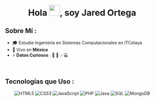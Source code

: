 
<h1 align="center">Hola <img src="https://media.giphy.com/media/hvRJCLFzcasrR4ia7z/giphy.gif" width="35">, soy Jared Ortega</h1>

## Sobre Mí :

- 🎓 Estudie Ingeniería en Sistemas Computacionales en ITCelaya
- 🏡 Vivo en **México**
- ⚡ **Datos Curiosos** : 🏀 🎤 🎶 💻

<br>


## Tecnologías que Uso :
<div align="center">
    <img src="https://img.shields.io/badge/HTML5-E34F26?style=social&logo=html5&logoColor=white" alt="HTML5"/>
    <img src="https://img.shields.io/badge/CSS3-1572B6?style=social&logo=css3&logoColor=white" alt="CSS3"/>
    <img src="https://img.shields.io/badge/JavaScript-F7DF1E?style=social&logo=javascript&logoColor=black" alt="JavaScript"/>
    <img src="https://img.shields.io/badge/PHP-777BB4?style=social&logo=php&logoColor=white" alt="PHP"/>
    <img src="https://img.shields.io/badge/Java-007396?style=social&logo=java&logoColor=white" alt="Java"/>
    <img src="https://img.shields.io/badge/SQL-4479A1?style=social&logo=postgresql&logoColor=white" alt="SQL"/>
    <img src="https://img.shields.io/badge/MongoDB-47A248?style=social&logo=mongodb&logoColor=white" alt="MongoDB"/>
</div>
